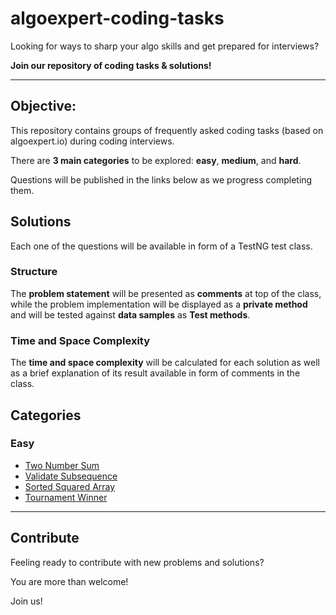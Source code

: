 # algoexpert-coding-tasks
Looking for ways to sharp your algo skills and get prepared for interviews? 

**Join our repository of coding tasks & solutions!**

---
## Objective:
This repository contains groups of frequently asked coding tasks (based on algoexpert.io) during coding interviews. 

There are **3 main categories** to be explored: **easy**, **medium**, and **hard**.

Questions will be published in the links below as we progress completing them.

## Solutions
Each one of the questions will be available in form of a TestNG test class.

### Structure
The **problem statement** will be presented as **comments** at top of the class, while the problem implementation
will be displayed as a **private method** and will be tested against **data samples** as **Test methods**.

### Time and Space Complexity
The **time and space complexity** will be calculated for each solution as well as a brief explanation of its result available in form of comments in the class.

## Categories
### Easy

- [Two Number Sum](https://github.com/vinipx/algoexpert-coding-tasks/blob/main/src/test/java/easy/TwoNumberSumTest.java)
- [Validate Subsequence](https://github.com/vinipx/algoexpert-coding-tasks/blob/main/src/test/java/easy/ValidateSubsequenceTest.java)
- [Sorted Squared Array](https://github.com/vinipx/algoexpert-coding-tasks/blob/main/src/test/java/easy/SortedSquaredArrayTest.java)
- [Tournament Winner](https://github.com/vinipx/algoexpert-coding-tasks/blob/main/src/test/java/easy/TournamentWinnerTest.java)

---
## Contribute

Feeling ready to contribute with new problems and solutions? 

You are more than welcome! 

Join us! 